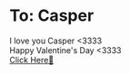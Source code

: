 # To: Casper
I love you Casper &lt;3333
<br>
Happy Valentine's Day &lt;3333
<br>
<a href="ValentinesDay.html">Click Here🤭</a>
